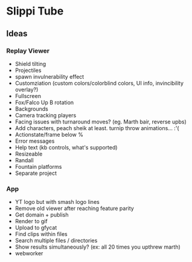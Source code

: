 # Slippi Tube

## Ideas

### Replay Viewer

- Shield tilting
- Projectiles
- spawn invulnerability effect
- Customziation (custom colors/colorblind colors, UI info, invincibility overlay?)
- Fullscreen
- Fox/Falco Up B rotation
- Backgrounds
- Camera tracking players
- Facing issues with turnaround moves? (eg. Marth bair, reverse upbs)
- Add characters, peach sheik at least. turnip throw animations... :'(
- Actionstate/frame below %
- Error messages
- Help text (kb controls, what's supported)
- Resizeable
- Randall
- Fountain platforms
- Separate project

### App

- YT logo but with smash logo lines
- Remove old viewer after reaching feature parity
- Get domain + publish
- Render to gif
- Upload to gfycat
- Find clips within files
- Search multiple files / directories
- Show results simultaneously? (ex: all 20 times you upthrew marth)
- webworker
